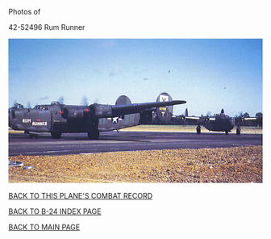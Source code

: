 
Photos of 






 




42-52496 Rum Runner  
  

![](42-52496.jpg)  
  

[BACK TO THIS PLANE'S COMBAT RECORD](b24s/42-52496.md)  

[BACK TO B-24 INDEX PAGE](000b24s.md)  

[BACK TO MAIN PAGE](index.html)


